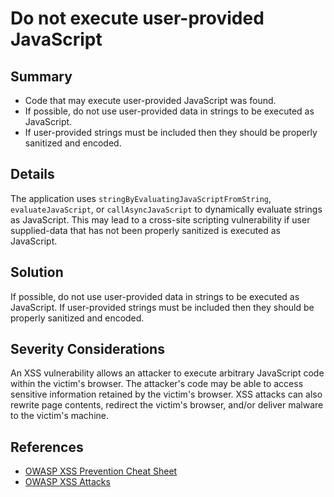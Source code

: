 # Do not execute user-provided JavaScript

## Summary

* Code that may execute user-provided JavaScript was found.
* If possible, do not use user-provided data in strings to be executed as JavaScript.
* If user-provided strings must be included then they should be properly sanitized and encoded.

## Details

The application uses `stringByEvaluatingJavaScriptFromString`, `evaluateJavaScript`, or `callAsyncJavaScript`
to dynamically evaluate strings as JavaScript. This may lead to a cross-site scripting vulnerability if
user supplied-data that has not been properly sanitized is executed as JavaScript.

## Solution

If possible, do not use user-provided data in strings to be executed as JavaScript.
If user-provided strings must be included then they should be properly sanitized and encoded.

## Severity Considerations

An XSS vulnerability allows an attacker to execute arbitrary JavaScript code within the victim's browser.
The attacker's code may be able to access sensitive information retained by the victim's browser.
XSS attacks can also rewrite page contents, redirect the victim's browser, and/or deliver malware to the victim's machine.

## References

* [OWASP XSS Prevention Cheat Sheet](https://cheatsheetseries.owasp.org/cheatsheets/Cross_Site_Scripting_Prevention_Cheat_Sheet.html)
* [OWASP XSS Attacks](https://owasp.org/www-community/attacks/xss/)
